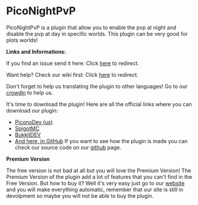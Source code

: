 # PicoNightPvP

PicoNightPvP is a plugin that allow you to enable the pvp at night and disable the pvp at day in specific worlds. This plugin can be very good for plots worlds!

**Links and Informations:**

If you find an issue send it here: Click [here](https://github.com/Picono435/PicoNightPvP/issues) to redirect.

Want help? Check our wiki first: Click [here](https://github.com/Picono435/PicoNightPvP/wiki) to redirect.

Don't forget to help us translating the plugin to other languages! Go to our [crowdin](https://crowdin.piconodev.tk) to help us.

It's time to download the plugin! Here are all the official links where you can download our plugin:
 - [PiconoDev (us)](https://www.piconodev.tk/plugins/free)
 - [SpigotMC](https://www.spigotmc.org/resources/piconightpvp-free.79135/)
 - [BukkitDEV](https://dev.bukkit.org/projects/piconightpvp-free)
 - [And here, in GitHub](https://github.com/Picono435/PicoNightPvP/releases)
If you want to see how the plugin is made you can check our source code on our [github](https://github.com/Picono435/PicoNightPvP) page.

**Premium Version**

The free version is not bad at all but you will love the Premium Version! The Premium Version of the plugin add a lot of features that you can't find in the Free Version. But how to buy it? Well it's very easy just go to our [website](https://www.piconodev.tk/plugins/premium) and you will make everything automatic, remember that our site is still in devolpment so maybe you will not be able to buy the plugin.
